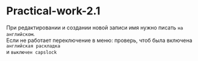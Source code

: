 # Practical-work-2.1

При редактировании и создании новой записи имя нужно писать `на английском`.<br>
Если не работает переключение в меню: проверь, чтоб была включена `английская раскладка`<br> и `выключен capslock`

